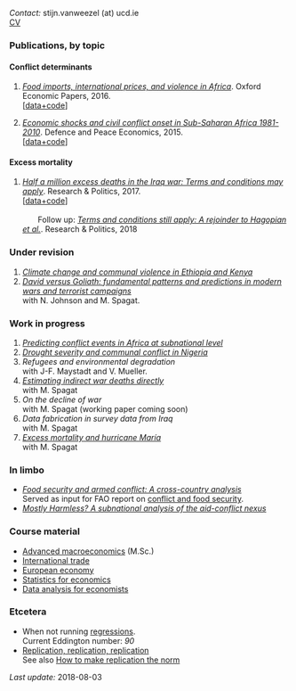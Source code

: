 *Contact:* stijn.vanweezel (at) ucd.ie <br>
[CV](https://github.com/CommonEconomist/cv/raw/master/cv_svw.pdf)

### Publications, by topic

#### Conflict determinants
1. [*Food imports, international prices, and violence in Africa*](https://doi.org/10.1093/oep/gpw015). Oxford Economic Papers, 2016. <br>
[[data+code](https://github.com/CommonEconomist/publications/tree/master/OEP_2016)]

2. [*Economic shocks and civil conflict onset in Sub-Saharan Africa 1981-2010*](http://www.tandfonline.com/doi/full/10.1080/10242694.2014.887489). Defence and Peace Economics, 2015. <br>
[[data+code](https://github.com/CommonEconomist/publications/tree/master/DPE_2015)]

#### Excess mortality

1. [*Half a million excess deaths in the Iraq war: Terms and conditions may apply*](http://journals.sagepub.com/doi/full/10.1177/2053168017732642). Research & Politics, 2017.<br>
[[data+code](https://github.com/CommonEconomist/publications/tree/master/RAP_2017)] <br><br>
&nbsp;&nbsp;&nbsp;&nbsp;&nbsp;&nbsp; Follow up: [*Terms and conditions still apply: A rejoinder to Hagopian et al.*](http://journals.sagepub.com/doi/full/10.1177/2053168018757858). Research & Politics, 2018

### Under revision

1. [*Climate change and communal violence in Ethiopia and Kenya*](https://econpapers.repec.org/paper/hicwpaper/241.htm)
2. [*David versus Goliath: fundamental patterns and predictions in modern wars and terrorist campaigns*](https://www.ucd.ie/t4cms/WP17_21.pdf)<br>
with N. Johnson and M. Spagat. 

### Work in progress
1. [*Predicting conflict events in Africa at subnational level*](https://ssrn.com/abstract=3019940)
2. [*Drought severity and communal conflict in Nigeria*](https://econpapers.repec.org/paper/hicwpaper/240.htm)
3. *Refugees and environmental degradation* <br>
with J-F. Maystadt and V. Mueller.
4. [*Estimating indirect war deaths directly*](https://www.researchgate.net/publication/324123499_Estimating_Indirect_War_Deaths_Directly)<br>
with M. Spagat 
5. *On the decline of war*<br>
with M. Spagat (working paper coming soon)
6. *Data fabrication in survey data from Iraq*<br>
with M. Spagat
7. [*Excess mortality and hurricane María*](http://dx.doi.org/10.13140/RG.2.2.14013.15849)<br>
with M. Spagat

### In limbo
* [*Food security and armed conflict: A cross-country analysis*](http://www.fao.org/3/CA0971EN/ca0971en.pdf)<br>
Served as input for FAO report on [conflict and food security](http://www.fao.org/3/a-i7821e.pdf).
* [*Mostly Harmless? A subnational analysis of the aid-conflict nexus*](https://www.ucd.ie/t4cms/WP17_28.pdf)

### Course material 
* [Advanced macroeconomics](https://github.com/CommonEconomist/teaching/tree/master/advanced_macroeconomics) (M.Sc.)
* [International trade](https://github.com/CommonEconomist/teaching/tree/master/international_trade)
* [European economy](https://github.com/CommonEconomist/teaching/tree/master/european_economy)
* [Statistics for economics](https://github.com/CommonEconomist/teaching/tree/master/statistics_economics)
* [Data analysis for economists](https://github.com/CommonEconomist/teaching/tree/master/data_analysis)


### Etcetera
* When not running [regressions](https://www.strava.com/athletes/2135375).<br>
Current Eddington number: *90*
* [Replication, replication, replication](https://github.com/CommonEconomist/replications)<br>
See also [How to make replication the norm](https://www.nature.com/articles/d41586-018-02108-9)


*Last update:* 2018-08-03
